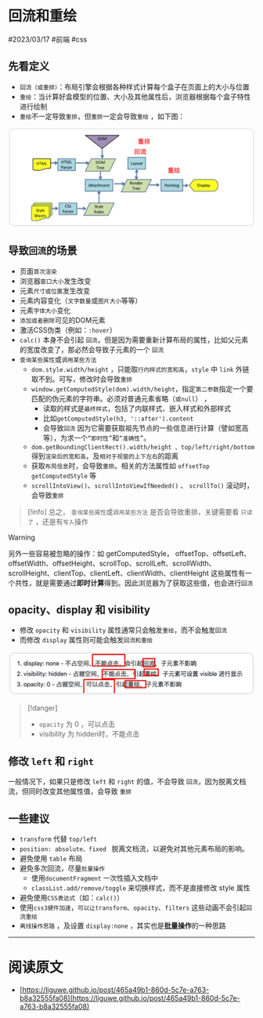 
# 回流和重绘
#2023/03/17  #前端 #css 

## 先看定义

- `回流（或重排）`：布局引擎会根据各种样式计算每个盒子在页面上的大小与位置
- `重绘`：当计算好盒模型的位置、大小及其他属性后，浏览器根据每个盒子特性进行绘制
- `重绘`不一定导致`重排`，但`重排`一定会导致`重绘`  ，如下图：

![](images/387c6984a217837afa3d6f7306d38167.png)


## 导致`回流`的场景

- 页面`首次渲染`
- 浏览器`窗口大小`发生改变
- 元素`尺寸或位置`发生改变
- 元素内容变化（`文字数量`或`图片大小`等等）
- 元素`字体大小`变化
- `添加或者删除`可见的DOM元素
- 激活CSS伪类（例如：`:hover`）
- `calc()` 本身不会引起 `回流`，但是因为需要重新计算布局的属性，比如父元素的宽度改变了，那必然会导致子元素的一个 `回流`
- `查询某些属性`或`调用某些方法`
   - `dom.style.width/height` ，只能取`行内样式的宽和高`，`style` 中 `link` 外链取不到。可写，修改时会导致`重排`
   - `window.getComputedStyle(dom).width/height`，指定`第二参数`指定一个要匹配的伪元素的字符串。必须对普通元素省略（`或null`） ，
      - 读取的样式是`最终样式`，包括了内联样式、嵌入样式和外部样式
      - 比如`getComputedStyle(h3, '::after').content` 
      - 会导致`回流` 因为它需要获取祖先节点的一些信息进行计算（譬如宽高等），为求一个`“即时性”`和`“准确性”`。
   - `dom.getBoundingClientRect().width/height 、top/left/right/bottom`  得到`渲染后的宽和高`，及`相对于视窗的上下左右`的距离
   - 获取`布局信息`时，会导致`重排`。相关的方法属性如 `offsetTop`   `getComputedStyle` 等
   - `scrollIntoView()`、`scrollIntoViewIfNeeded()` 、 `scrollTo()` 滚动时，会导致`重排`

> [!info]
 总之， `查询某些属性`或`调用某些方法` 是否会导致重排，关键需要看  `只读了` ，还是有`写入`操作


> [!warning]
 另外一些容易被忽略的操作：如 getComputedStyle，  offsetTop、offsetLeft、 offsetWidth、offsetHeight、scrollTop、scrollLeft、scrollWidth、scrollHeight、clientTop、clientLeft、clientWidth、clientHeight 这些属性有一个共性，就是需要通过**即时计算**得到。因此浏览器为了获取这些值，也会进行`回流`


## opacity、display 和 visibility

- 修改 `opacity` 和 `visibility` 属性通常只会触发`重绘`，而不会触发`回流`
- 而修改 `display` 属性则可能会触发`回流和重绘`

![](images/6bfc69df19c8246cb4ca3bc1a5dae80d.png)

> [!danger]
> - `opacity` 为 0 ，可以点击
> - visibility 为 hidden时，不能点击


## 修改  `left` 和 `right`
一般情况下，如果只是修改 `left` 和 `right`  的值，不会导致 `回流`，因为脱离文档流，但同时改变其他属性值，会导致 `重排`


## 一些建议

- `transform` 代替 `top/left` 
- `position: absolute、fixed `  脱离文档流，以避免对其他元素布局的影响。
- 避免使用 `table` 布局
- 避免多次回流，尽量`批量操作`
   - 使用`documentFragment` 一次性插入文档中
   - `classList.add/remove/toggle` 来切换样式，而不是直接修改 style 属性
- 避免使用`CSS表达式`（如：`calc()`）
- 使用`css3硬件加速`，`可以让transform`、`opacity`、`filters` 这些动画不会引起`回流重绘`
- `离线操作思路` ，及设置 `display:none`  ，其实也是**批量操作**的一种思路

---


# 阅读原文

- [https://liguwe.github.io/post/465a49b1-860d-5c7e-a763-b8a32555fa08](https://liguwe.github.io/post/465a49b1-860d-5c7e-a763-b8a32555fa08)
